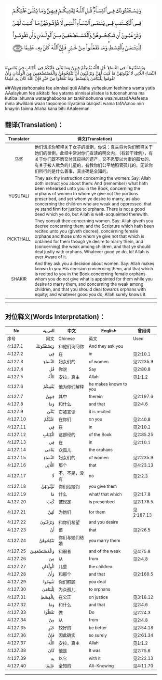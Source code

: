 ![004:127](images/004_127.gif)

#وَيَسْتَفْتُونَكَ فِي النِّسَاءِ ۖ قُلِ اللَّهُ يُفْتِيكُمْ فِيهِنَّ وَمَا يُتْلَىٰ عَلَيْكُمْ فِي الْكِتَابِ فِي يَتَامَى النِّسَاءِ اللَّاتِي لَا تُؤْتُونَهُنَّ مَا كُتِبَ لَهُنَّ وَتَرْغَبُونَ أَنْ تَنْكِحُوهُنَّ وَالْمُسْتَضْعَفِينَ مِنَ الْوِلْدَانِ وَأَنْ تَقُومُوا لِلْيَتَامَىٰ بِالْقِسْطِ ۚ وَمَا تَفْعَلُوا مِنْ خَيْرٍ فَإِنَّ اللَّهَ كَانَ بِهِ عَلِيمًا 

##Wayastaftoonaka fee alnnisai quli Allahu yufteekum feehinna wama yutla AAalaykum fee alkitabi fee yatama alnnisai allatee la tutoonahunna ma kutiba lahunna watarghaboona an tankihoohunna waalmustadAAafeena mina alwildani waan taqoomoo lilyatama bialqisti wama tafAAaloo min khayrin fainna Allaha kana bihi AAaleeman 

## 翻译(Translation)：

| Translator | 译文(Translation)                                            |
| :--------: | ------------------------------------------------------------ |
|    马坚    | 他们请求你解释关于女子的律例，你说：真主将为你们解释关于她们的律例，此经中常对你们宣读的明文内，（有若干律例），有关于你们既不愿交付其应得的遗产，又不愿娶以为妻的孤女的，有关于被人欺负的儿童的，有教你们公平地照管孤儿的。无论你们所行的是什么善事，真主确是全知的。 |
|  YUSUFALI  | They ask thy instruction concerning the women: Say: Allah doth instruct you about them: And (remember) what hath been rehearsed unto you in the Book, concerning the orphans of women to whom ye give not the portions prescribed, and yet whom ye desire to marry, as also concerning the children who are weak and oppressed: that ye stand firm for justice to orphans. There is not a good deed which ye do, but Allah is well-acquainted therewith. |
| PICKTHALL  | They consult thee concerning women. Say: Allah giveth you decree concerning them, and the Scripture which hath been recited unto you (giveth decree), concerning female orphans and those unto whom ye give not that which is ordained for them though ye desire to marry them, and (concerning) the weak among children, and that ye should deal justly with orphans. Whatever good ye do, lo! Allah is ever Aware of it. |
|   SHAKIR   | And they ask you a decision about women. Say: Allah makes known to you His decision concerning them, and that which is recited to you in the Book concerning female orphans whom you do not give what is appointed for them while you desire to marry them, and concerning the weak among children, and that you should deal towards orphans with equity; and whatever good you do, Allah surely knows it. |

---

## 对位释义(Words Interpretation)：

| No   | العربية | 中文    | English | 曾用词 |
| ---- | ------: | ------- | ------- | ------ |
| 序号 |    阿文 | Chinese | 英文    | Used   |
| 4:127.1  | وَيَسْتَفْتُونَكَ   | 和他们询问你   | And they ask you      |            |
| 4:127.2  | فِي          | 在             | in                    | 见2:10.1   |
| 4:127.3  | النِّسَاءِ      | 妇女们的       | of women              | 见2:235.9  |
| 4:127.4  | قُلِ          | 你说           | Say                   | 见2:80.8   |
| 4:127.5  | اللَّهُ        | 安拉，真主     | Allah                 | 见1:1.2    |
| 4:127.6  | يُفْتِيكُمْ      | 他为你们解释   | he makes known to you |            |
| 4:127.7  | فِيهِنَّ        | 其中           | therein               | 见2:197.6  |
| 4:127.8  | وَمَا         | 和什么         | and that              | 见2:4.6    |
| 4:127.9  | يُتْلَىٰ        | 它被宣读       | it is recited         |            |
| 4:127.10 | عَلَيْكُمْ       | 在你们         | on you                | 见2:40.8   |
| 4:127.11 | فِي          | 在             | in                    | 见2:10.1   |
| 4:127.12 | الْكِتَابِ      | 这部经的       | of the Book           | 见2:85.25  |
| 4:127.13 | فِي          | 在             | in                    | 见2:10.1   |
| 4:127.14 | يَتَامَى       | 众孤儿         | the orphans           |            |
| 4:127.15 | النِّسَاءِ      | 妇女们的       | of women              | 见2:235.9  |
| 4:127.16 | اللَّاتِي      | 那个           | that                  | 见4:23.13  |
| 4:127.17 | لَا          | 不，不是，没有 | no                    | 见2:2.3    |
| 4:127.18 | تُؤْتُونَهُنَّ     | 你们给她们     | you give them         |            |
| 4:127.19 | مَا          | 什么           | what/ that which      | 见2:17.8   |
| 4:127.20 | كُتِبَ         | 被规定         | is prescribed         | 见2:178.5  |
| 4:127.21 | لَهُنَّ         | 为她们         | for them              | 见2:187.13 |
| 4:127.22 | وَتَرْغَبُونَ     | 和你们希望     | and you desire        |            |
| 4:127.23 | أَنْ          | 该             | that                  | 见2:26.5   |
| 4:127.24 | تَنْكِحُوهُنَّ     | 你们与她们结婚 | you marry them        |            |
| 4:127.25 | وَالْمُسْتَضْعَفِينَ | 和弱者         | and of the weak       | 见4:75.8   |
| 4:127.26 | مِنَ          | 从             | from                  | 见2:4.8    |
| 4:127.27 | الْوِلْدَانِ     | 儿童           | the children          |            |
| 4:127.28 | وَأَنْ         | 和那个         | and that              | 见2:169.5  |
| 4:127.29 | تَقُومُوا      | 你们照顾       | you deal              |            |
| 4:127.30 | لِلْيَتَامَىٰ     | 为众孤儿       | to orphans            |            |
| 4:127.31 | بِالْقِسْطِ      | 在公正         | on justice            | 见3:18.12  |
| 4:127.32 | وَمَا         | 和什么         | and that              | 见2:4.6    |
| 4:127.33 | تَفْعَلُوا      | 做             | Do                    | 见2:24.3   |
| 4:127.34 | مِنْ          | 从             | from                  | 见2:4.8    |
| 4:127.35 | خَيْرٍ         | 较好的         | be better             | 见2:54.18  |
| 4:127.36 | فَإِنَّ         | 因此确实       | so surely             | 见2:61.34  |
| 4:127.37 | اللَّهَ        | 安拉，真主     | Allah                 | 见1:1.2    |
| 4:127.38 | كَانَ         | 他是           | It was                | 见2:75.6   |
| 4:127.39 | بِهِ          | 以它           | with it               | 见2:22.13  |
| 4:127.40 | عَلِيمًا       | 全知的         | All-Knowing           | 见4:11.70  |

---
